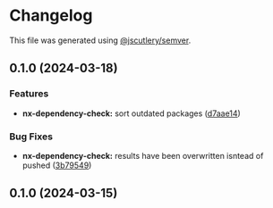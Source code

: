# Changelog

This file was generated using [@jscutlery/semver](https://github.com/jscutlery/semver).

## 0.1.0 (2024-03-18)


### Features

* **nx-dependency-check:** sort outdated packages ([d7aae14](https://github.com/mikelgo/nx-version-keeper-poc/commit/d7aae14d347d13933eb49497e4196f7ee57b69bd))


### Bug Fixes

* **nx-dependency-check:** results have been overwritten isntead of pushed ([3b79549](https://github.com/mikelgo/nx-version-keeper-poc/commit/3b79549fa37ac2f4622bfb7045ab8f7de0e61de9))

## 0.1.0 (2024-03-15)
